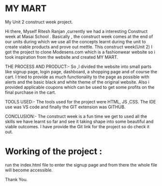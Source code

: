 # MY MART
My Unit 2 construct week project.

Hi there, Myself Ritesh Ranjan ,currently we had a interesting Construct week at Masai School .
Basically , the construct week comes at the end of our units during which we use all the concepts learnt during the unit to create viable products and prove out mettle.
This construct week(Unit 2) I got the project to clone Modesens.com which is a fashionwear website so i took inspiration from the website and created MY MART.


THE PROCESS AND PRODUCT:-
So ,I divided the website into small parts like signup page, login page, dashboard, a shopping page and of course the cart. I tried to provide as much functionality to the page as
possible with alerts and the basic black and white theme of the original website. Also i provided applicable coupons which can be used to get some profits on the final purchase in
the cart.


TOOLS USED:-
The tools used for the project were HTML, JS ,CSS.
The IDE use was VS code and finally the GIT extension was GITHUB.


CONCLUSION:-
The construct week is a fun time we get to used all the skills we have learnt so far and see it taking shape into some beautiful and viable outcomes.
I have provide the Git link for the project so do check it out.

# Working of the project : 
 run the index.html file to enter the signup page and from there the whole file will become accessible.

Thank You.

